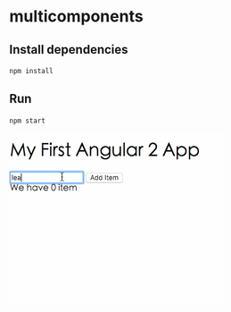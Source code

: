 multicomponents
============================

## Install dependencies ##

```bash
npm install
```

## Run ##

```bash
npm start
```

<!-- If you are looking for details, check it here: [multicomponents](http://leftstick.github.io/tech/2016/04/14/angular2-03-multicomponents) -->


![](./docs/angular2-03-preview.gif)
